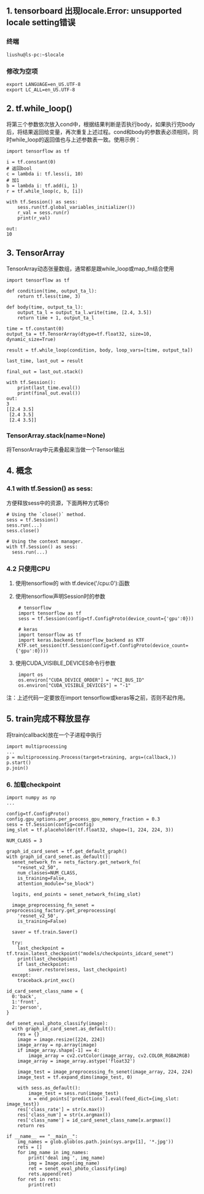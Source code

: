 ## 1. tensorboard 出现locale.Error: unsupported locale setting错误
  ### 终端
    liushu@ls-pc:~$locale
  ### 修改为空项
    export LANGUAGE=en_US.UTF-8
    export LC_ALL=en_US.UTF-8 

## 2. tf.while_loop()
将第三个参数依次放入cond中，根据结果判断是否执行body，如果执行完body后，将结果返回给变量，再次重复上述过程。cond和body的参数表必须相同，同时while_loop的返回值也与上述参数表一致。使用示例：  

    import tensorflow as tf 
    
    i = tf.constant(0)
    # 返回bool
    c = lambda i: tf.less(i, 10)
    # 加1
    b = lambda i: tf.add(i, 1)
    r = tf.while_loop(c, b, [i])

    with tf.Session() as sess:
        sess.run(tf.global_variables_initializer())
        r_val = sess.run(r)
        print(r_val)
        
    out:
    10

## 3. TensorArray
TensorArray动态张量数组，通常都是跟while_loop或map_fn结合使用

    import tensorflow as tf

    def condition(time, output_ta_l):
        return tf.less(time, 3)

    def body(time, output_ta_l):
        output_ta_l = output_ta_l.write(time, [2.4, 3.5])
        return time + 1, output_ta_l

    time = tf.constant(0)
    output_ta = tf.TensorArray(dtype=tf.float32, size=10, dynamic_size=True)

    result = tf.while_loop(condition, body, loop_vars=[time, output_ta])

    last_time, last_out = result

    final_out = last_out.stack()

    with tf.Session():
        print(last_time.eval())
        print(final_out.eval())
    out:
    3
    [[2.4 3.5]
     [2.4 3.5]
     [2.4 3.5]]
     
### TensorArray.stack(name=None) 
将TensorArray中元素叠起来当做一个Tensor输出

## 4. 概念
### 4.1 with tf.Session() as sess:
方便释放sess中的资源，下面两种方式等价  

    # Using the `close()` method.
    sess = tf.Session()
    sess.run(...)
    sess.close()

    # Using the context manager.
    with tf.Session() as sess:
      sess.run(...)

### 4.2 只使用CPU
1. 使用tensorflow的 with tf.device('/cpu:0'):函数  
2. 使用tensorflow声明Session时的参数  

        # tensorflow
        import tensorflow as tf 
        sess = tf.Session(config=tf.ConfigProto(device_count={'gpu':0}))
    
        # keras 
        import tensorflow as tf
        import keras.backend.tensorflow_backend as KTF
        KTF.set_session(tf.Session(config=tf.ConfigProto(device_count={'gpu':0})))
    
3. 使用CUDA_VISIBLE_DEVICES命令行参数

        import os
        os.environ["CUDA_DEVICE_ORDER"] = "PCI_BUS_ID"  
        os.environ["CUDA_VISIBLE_DEVICES"] = "-1"
    
注：上述代码一定要放在import tensorflow或keras等之前，否则不起作用。

## 5. train完成不释放显存
将train(callback)放在一个子进程中执行  

    import multiprocessing
    ...
    p = multiprocessing.Process(target=training, args=(callback,))
    p.start()
    p.join()

### 6. 加载checkpoint
    import numpy as np
    ...
    
    config=tf.ConfigProto()
    config.gpu_options.per_process_gpu_memory_fraction = 0.3
    sess = tf.Session(config=config)
    img_slot = tf.placeholder(tf.float32, shape=(1, 224, 224, 3))

    NUM_CLASS = 3
    
    graph_id_card_senet = tf.get_default_graph()
    with graph_id_card_senet.as_default():
      senet_network_fn = nets_factory.get_network_fn(
        "resnet_v2_50",
        num_classes=NUM_CLASS,
        is_training=False,
        attention_module="se_block")

      logits, end_points = senet_network_fn(img_slot)

      image_preprocessing_fn_senet = preprocessing_factory.get_preprocessing(
        'resnet_v2_50',
        is_training=False)

      saver = tf.train.Saver()

      try:
        last_checkpoint = tf.train.latest_checkpoint("models/checkpoints_idcard_senet")
        print(last_checkpoint)
        if last_checkpoint:
            saver.restore(sess, last_checkpoint)
      except:
        traceback.print_exc()

    id_card_senet_class_name = {
      0:'back',
      1:'front',
      2:'person',
    }

    def senet_eval_photo_classify(image):
      with graph_id_card_senet.as_default():
        res = {}
        image = image.resize([224, 224])
        image_array = np.array(image)
        if image_array.shape[-1] == 4:
            image_array = cv2.cvtColor(image_array, cv2.COLOR_RGBA2RGB)
        image_array = image_array.astype('float32')

        image_test = image_preprocessing_fn_senet(image_array, 224, 224)
        image_test = tf.expand_dims(image_test, 0)

        with sess.as_default():
            image_test = sess.run(image_test)
            x = end_points['predictions'].eval(feed_dict={img_slot: image_test})
        res['class_rate'] = str(x.max())
        res['class_num'] = str(x.argmax())
        res['class_name'] = id_card_senet_class_name[x.argmax()]
        return res
        
    if __name__ == "__main__":
        img_names = glob.glob(os.path.join(sys.argv[1], '*.jpg'))
        rets = []
        for img_name in img_names:
            print('deal img ', img_name)
            img = Image.open(img_name)
            ret = senet_eval_photo_classify(img)
            rets.append(ret)
        for ret in rets:
            print(ret)
